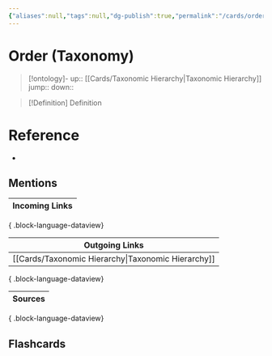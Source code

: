 ```yaml
---
{"aliases":null,"tags":null,"dg-publish":true,"permalink":"/cards/order-taxonomy/","dgPassFrontmatter":true}
---
```


# Order (Taxonomy)

> [!ontology]-
> up:: [[Cards/Taxonomic Hierarchy\|Taxonomic Hierarchy]]
> jump:: 
> down:: 

> [!Definition] Definition

# Reference

- 

## Mentions

| Incoming Links |
| -------------- |

{ .block-language-dataview}

| Outgoing Links                                        |
| ----------------------------------------------------- |
| [[Cards/Taxonomic Hierarchy\|Taxonomic Hierarchy]] |

{ .block-language-dataview}

| Sources |
| ------- |

{ .block-language-dataview}

## Flashcards